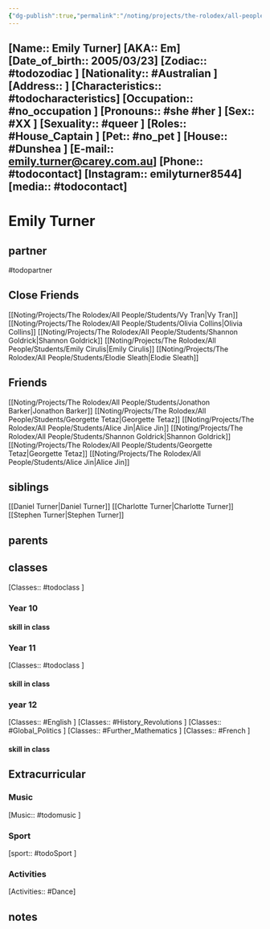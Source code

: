 ```yaml
---
{"dg-publish":true,"permalink":"/noting/projects/the-rolodex/all-people/students/emily-turner/","dgHomeLink":true,"dgPassFrontmatter":false}
---
```


[Name:: Emily Turner]
[AKA:: Em]
[Date_of_birth:: 2005/03/23]
[Zodiac:: #todozodiac ]
[Nationality:: #Australian  ]
[Address:: ]
[Characteristics::  #todocharacteristics]
[Occupation:: #no_occupation ]
[Pronouns:: #she #her  ]
[Sex:: #XX ]
[Sexuality:: #queer ]
[Roles:: #House_Captain ]
[Pet:: #no_pet ]
[House:: #Dunshea ]
[E-mail:: <emily.turner@carey.com.au>]
[Phone:: #todocontact]
[Instagram:: emilyturner8544]
[media:: #todocontact]
---
# Emily Turner
## partner
#todopartner
## Close Friends
[[Noting/Projects/The Rolodex/All People/Students/Vy Tran|Vy Tran]]
[[Noting/Projects/The Rolodex/All People/Students/Olivia Collins|Olivia Collins]]
[[Noting/Projects/The Rolodex/All People/Students/Shannon Goldrick|Shannon Goldrick]]
[[Noting/Projects/The Rolodex/All People/Students/Emily Cirulis|Emily Cirulis]]
[[Noting/Projects/The Rolodex/All People/Students/Elodie Sleath|Elodie Sleath]]
## Friends
[[Noting/Projects/The Rolodex/All People/Students/Jonathon Barker|Jonathon Barker]]
[[Noting/Projects/The Rolodex/All People/Students/Georgette Tetaz|Georgette Tetaz]]
[[Noting/Projects/The Rolodex/All People/Students/Alice Jin|Alice Jin]]
[[Noting/Projects/The Rolodex/All People/Students/Shannon Goldrick|Shannon Goldrick]]
[[Noting/Projects/The Rolodex/All People/Students/Georgette Tetaz|Georgette Tetaz]]
[[Noting/Projects/The Rolodex/All People/Students/Alice Jin|Alice Jin]]
## siblings
[[Daniel Turner|Daniel Turner]]
[[Charlotte Turner|Charlotte Turner]]
[[Stephen Turner|Stephen Turner]]
## parents
## classes
[Classes:: #todoclass ]
### Year 10
#### skill in class
### Year 11
[Classes:: #todoclass ]
#### skill in class
### year 12
[Classes:: #English ]
[Classes:: #History_Revolutions ]
[Classes:: #Global_Politics ]
[Classes:: #Further_Mathematics ]
[Classes:: #French ]
#### skill in class
## Extracurricular
### Music
[Music:: #todomusic ]
### Sport
[sport:: #todoSport ]
### Activities
[Activities:: #Dance]
## notes
